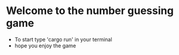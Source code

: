 # Welcome to the number guessing game
- To start type 'cargo run' in your terminal
- hope you enjoy the game